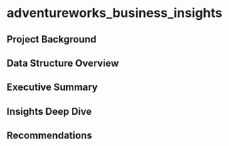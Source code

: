 # adventureworks_business_insights

## Project Background
## Data Structure Overview
## Executive Summary
## Insights Deep Dive
## Recommendations
